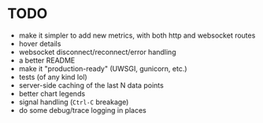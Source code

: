 # TODO

* make it simpler to add new metrics, with both http and websocket routes
* hover details
* websocket disconnect/reconnect/error handling
* a better README
* make it "production-ready" (UWSGI, gunicorn, etc.)
* tests (of any kind lol)
* server-side caching of the last N data points
* better chart legends
* signal handling (`Ctrl-C` breakage)
* do some debug/trace logging in places

